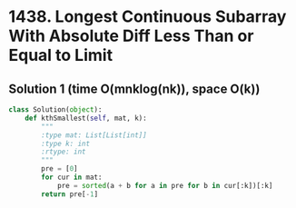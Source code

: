 # 1438. Longest Continuous Subarray With Absolute Diff Less Than or Equal to Limit

## Solution 1 (time O(mnklog(nk)), space O(k))

```python
class Solution(object):
    def kthSmallest(self, mat, k):
        """
        :type mat: List[List[int]]
        :type k: int
        :rtype: int
        """
        pre = [0]
        for cur in mat:
            pre = sorted(a + b for a in pre for b in cur[:k])[:k]
        return pre[-1]
```
